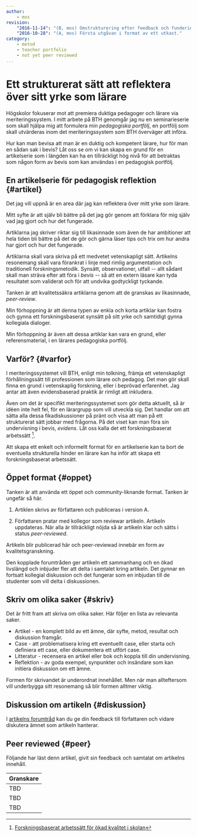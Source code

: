 ```yaml
---
author:
    - mos
revision:
    "2016-11-14": "(B, mos) Omstrukturering efter feedback och funderingar."
    "2016-10-28": "(A, mos) Första utgåvan i format av ett utkast."
category:
    - metod
    - teacher portfolio
    - not yet peer reviewed
...
```

Ett strukturerat sätt att reflektera över sitt yrke som lärare
===================================

Högskolor fokuserar mot att premiera duktiga pedagoger och lärare via meriteringssystem. I mitt arbete på BTH genomgår jag nu en seminarieserie som skall hjälpa mig att formulera min *pedagogiska portfölj*, en portfölj som skall utvärderas inom det meriteringssystem som BTH överväger att införa.

Hur kan man bevisa att man är en duktig och kompetent lärare, hur för man en sådan sak i bevis? Låt oss se om vi kan skapa en grund för en artikelserie som i längden kan ha en tillräckligt hög nivå för att betraktas som någon form av bevis som kan användas i en pedagogisk portfölj.

<!--more-->



En artikelserie för pedagogisk reflektion {#artikel}
-----------------------

Det jag vill uppnå är en area där jag kan reflektera över mitt yrke som lärare.

Mitt syfte är att själv bli bättre på det jag gör genom att förklara för mig själv vad jag gjort och hur det fungerade.

Artiklarna jag skriver riktar sig till likasinnade som även de har ambitioner att hela tiden bli bättre på det de gör och gärna läser tips och trix om hur andra har gjort och hur det fungerade.

Artiklarna skall vara skriva på ett medvetet vetenskapligt sätt. Artikelns resonemang skall vara förankrat i linje med rimlig argumentation och traditionell forskningsmetodik. Synsätt, observationer, utfall -- allt sådant skall man sträva efter att föra i *bevis* -- så att en extern läsare kan tyda resultatet som validerat och för att undvika godtyckligt tyckande.

Tanken är att kvalitetssäkra artiklarna genom att de granskas av likasinnade, *peer-review*.

Min förhoppning är att denna typen av enkla och korta artiklar kan fostra och gynna ett forskningsbaserat synsätt på sitt yrke och samtidigt gynna kollegiala dialoger.

Min förhoppning är även att dessa artiklar kan vara en grund, eller referensmaterial, i en lärares pedagogiska portfölj.



Varför? {#varfor}
-----------------------

I meriteringssystemet vill BTH, enligt min tolkning, främja ett vetenskapligt förhållningssätt till professionen som lärare och pedagog. Det man gör skall finna en grund i vetenskaplig forskning, eller i beprövad erfarenhet. Jag antar att även evidensbaserad praktik är rimligt att inkludera.

Även om det är specifikt meriteringssystemet som gör detta aktuellt, så är idéen inte helt fel, för en lärargrupp som vill utveckla sig. Det handlar om att sätta alla dessa fikadiskussioner på pränt och visa att man på ett strukturerat sätt jobbar med frågorna. På det viset kan man föra sin undervisning i bevis, *evidens*. Låt oss kalla det ett forskningsbaserat arbetssätt [^1].

Att skapa ett enkelt och informellt format för en artikelserie kan ta bort de eventuella strukturella hinder en lärare kan ha inför att skapa ett forskningsbaserat arbetssätt.



Öppet format {#oppet}
-----------------------

Tanken är att använda ett öppet och community-liknande format. Tanken är ungefär så här.

1. Artiklen skrivs av författaren och publiceras i version A.

1. Författaren pratar med kollegor som reviewar artikeln. Artikeln uppdateras. När alla är tillräckligt nöjda så är artikeln klar och sätts i status *peer-reviewed*.

Artikeln blir publicerad här och peer-reviewad innebär en form av kvalitetsgranskning. 

Den kopplade forumtråden ger artikeln ett sammanhang och en ökad livslängd och inbjuder fler att delta i samtalet kring artikeln. Det gynnar en fortsatt kollegial diskussion och det fungerar som en inbjudan till de studenter som vill delta i diskussionen.



Skriv om olika saker {#skriv}
-----------------------

Det är fritt fram att skriva om olika saker. Här följer en lista av relevanta saker.

* Artikel - en komplett bild av ett ämne, där syfte, metod, resultat och diskussion framgår.
* Case - att problematisera kring ett eventuellt case, eller starta och definiera ett case, eller dokumentera ett utfört case. 
* Litteratur - recensera en artikel eller bok och koppla till din undervisning.
* Reflektion - av goda exempel, synpunkter och insändare som kan initiera diskussion om ett ämne.

Formen för skrivandet är underordnat innehållet. Men när man allteftersom vill underbygga sitt resonemang så blir formen alltmer viktig.



Diskussion om artikeln {#diskussion}
-----------------------

I [artikelns forumtråd](t/5854) kan du ge din feedback till författaren och vidare diskutera ämnet som artikeln hanterar.



Peer reviewed {#peer}
-----------------------

Följande har läst denn artikel, givit sin feedback och samtalat om artikelns innehåll.

| Granskare |
|-----------|
|TBD |
|TBD |
|TBD |



[^1]: [Forskningsbaserat arbetssätt för ökad kvalitet i skolan]( http://www.skolverket.se/skolutveckling/forskning/forskningsbaserat-arbetssatt)
